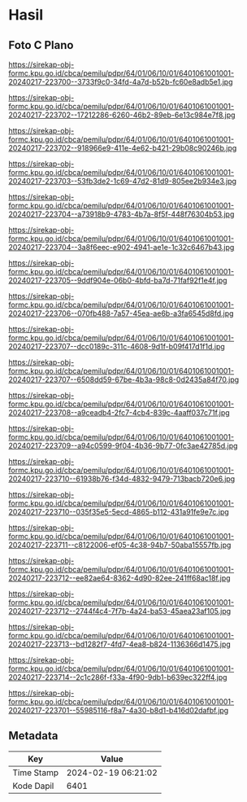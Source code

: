 # Hasil

## Foto C Plano

https://sirekap-obj-formc.kpu.go.id/cbca/pemilu/pdpr/64/01/06/10/01/6401061001001-20240217-223700--3733f9c0-34fd-4a7d-b52b-fc60e8adb5e1.jpg

https://sirekap-obj-formc.kpu.go.id/cbca/pemilu/pdpr/64/01/06/10/01/6401061001001-20240217-223702--17212286-6260-46b2-89eb-6e13c984e7f8.jpg

https://sirekap-obj-formc.kpu.go.id/cbca/pemilu/pdpr/64/01/06/10/01/6401061001001-20240217-223702--918966e9-411e-4e62-b421-29b08c90246b.jpg

https://sirekap-obj-formc.kpu.go.id/cbca/pemilu/pdpr/64/01/06/10/01/6401061001001-20240217-223703--53fb3de2-1c69-47d2-81d9-805ee2b934e3.jpg

https://sirekap-obj-formc.kpu.go.id/cbca/pemilu/pdpr/64/01/06/10/01/6401061001001-20240217-223704--a73918b9-4783-4b7a-8f5f-448f76304b53.jpg

https://sirekap-obj-formc.kpu.go.id/cbca/pemilu/pdpr/64/01/06/10/01/6401061001001-20240217-223704--3a8f6eec-e902-4941-ae1e-1c32c6467b43.jpg

https://sirekap-obj-formc.kpu.go.id/cbca/pemilu/pdpr/64/01/06/10/01/6401061001001-20240217-223705--9ddf904e-06b0-4bfd-ba7d-71faf92f1e4f.jpg

https://sirekap-obj-formc.kpu.go.id/cbca/pemilu/pdpr/64/01/06/10/01/6401061001001-20240217-223706--070fb488-7a57-45ea-ae6b-a3fa6545d8fd.jpg

https://sirekap-obj-formc.kpu.go.id/cbca/pemilu/pdpr/64/01/06/10/01/6401061001001-20240217-223707--dcc0189c-311c-4608-9d1f-b09f417d1f1d.jpg

https://sirekap-obj-formc.kpu.go.id/cbca/pemilu/pdpr/64/01/06/10/01/6401061001001-20240217-223707--6508dd59-67be-4b3a-98c8-0d2435a84f70.jpg

https://sirekap-obj-formc.kpu.go.id/cbca/pemilu/pdpr/64/01/06/10/01/6401061001001-20240217-223708--a9ceadb4-2fc7-4cb4-839c-4aaff037c71f.jpg

https://sirekap-obj-formc.kpu.go.id/cbca/pemilu/pdpr/64/01/06/10/01/6401061001001-20240217-223709--a94c0599-9f04-4b36-9b77-0fc3ae42785d.jpg

https://sirekap-obj-formc.kpu.go.id/cbca/pemilu/pdpr/64/01/06/10/01/6401061001001-20240217-223710--61938b76-f34d-4832-9479-713bacb720e6.jpg

https://sirekap-obj-formc.kpu.go.id/cbca/pemilu/pdpr/64/01/06/10/01/6401061001001-20240217-223710--035f35e5-5ecd-4865-b112-431a91fe9e7c.jpg

https://sirekap-obj-formc.kpu.go.id/cbca/pemilu/pdpr/64/01/06/10/01/6401061001001-20240217-223711--c8122006-ef05-4c38-94b7-50aba15557fb.jpg

https://sirekap-obj-formc.kpu.go.id/cbca/pemilu/pdpr/64/01/06/10/01/6401061001001-20240217-223712--ee82ae64-8362-4d90-82ee-241ff68ac18f.jpg

https://sirekap-obj-formc.kpu.go.id/cbca/pemilu/pdpr/64/01/06/10/01/6401061001001-20240217-223712--2744f4c4-7f7b-4a24-ba53-45aea23af105.jpg

https://sirekap-obj-formc.kpu.go.id/cbca/pemilu/pdpr/64/01/06/10/01/6401061001001-20240217-223713--bd1282f7-4fd7-4ea8-b824-1136366d1475.jpg

https://sirekap-obj-formc.kpu.go.id/cbca/pemilu/pdpr/64/01/06/10/01/6401061001001-20240217-223714--2c1c286f-f33a-4f90-9db1-b639ec322ff4.jpg

https://sirekap-obj-formc.kpu.go.id/cbca/pemilu/pdpr/64/01/06/10/01/6401061001001-20240217-223701--55985116-f8a7-4a30-b8d1-b416d02dafbf.jpg


## Metadata

| Key        | Value               |
| ---------- | ------------------- |
| Time Stamp | 2024-02-19 06:21:02 |
| Kode Dapil | 6401                |



